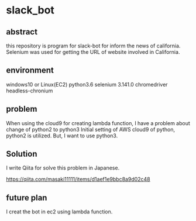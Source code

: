 # slack_bot

## abstract
this repository is program for slack-bot for inform the news of california.
Selenium was used for getting the URL of website involved in California.

## environment
windows10 or Linux(EC2)
python3.6
selenium 3.141.0
chromedriver
headless-chronium

## problem
When using the cloud9 for creating lambda function, I have a problem about change of python2 to python3
Initial setting of AWS cloud9 of python, python2 is utilized. But, I want to use python3.

## Solution
I write Qiita for solve this problem in Japanese.

https://qiita.com/masaki11111/items/d1aef1e9bbc8a9d02c48

## future plan
I creat the bot in ec2 using lambda function.
